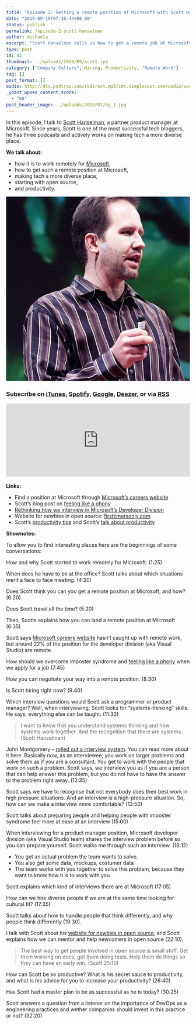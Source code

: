 ```yaml
---
title: "Episode 2: Getting a remote position at Microsoft with Scott Hanselman"
date: "2019-09-10T07:36:44+00:00"
status: publish
permalink: /episode-2-scott-hanselman
author: michaela
excerpt: "Scott Hanselman tells us how to get a remote job at Microsoft"
type: post
id: 43
thumbnail: ../uploads/2019/09/scott.jpg
category: ["Company Culture", Hiring, Productivity, "Remote Work"]
tag: []
post_format: []
audio: http://dts.podtrac.com/redirect.mp3/cdn.simplecast.com/audio/aaca90/aaca909a-e34f-49ae-a86f-f59e4fa807f0/b94c57a5-9afe-4853-be2f-b4d147fb62bf/scott_episode2_ready_tc.mp3
_yoast_wpseo_content_score:
  - "60"
post_header_image: ../uploads/2019/07/bg_1.jpg
---
```


In this episode, I talk to [Scott Hanselman](https://www.hanselman.com/), a partner product manager at Microsoft. Since years, Scott is one of the most successful tech bloggers, he has three podcasts and actively works on making tech a more diverse place.

**We talk about:**

- how it is to work remotely for [Microsoft](https://careers.microsoft.com/us/en),
- how to get such a remote position at Microsoft,
- making tech a more diverse place,
- starting with open source,
- and productivity.

![](../uploads/2019/08/scott_square.jpg)

### Subscribe on [iTunes](https://podcasts.apple.com/at/podcast/software-engineering-unlocked/id1477527378?l=en), [Spotify](https://open.spotify.com/show/2wz1OneBIDXpbBYeuyIsJL?si=2I0R0HuaTLK6RT0f7lDIFg), [Google](https://www.google.com/podcasts?feed=aHR0cHM6Ly9mZWVkcy5zaW1wbGVjYXN0LmNvbS9LMV9tdjBDSg%3D%3D), [Deezer](https://www.deezer.com/show/465682), or via [RSS](https://www.software-engineering-unlocked.com/subscribe/)

 <iframe frameborder="no" height="200px" scrolling="no" seamless="" src="https://player.simplecast.com/b94c57a5-9afe-4853-be2f-b4d147fb62bf?dark=false" width="100%"></iframe>

**Links:**

- Find a position at Microsoft through [Microsoft’s careers website](https://careers.microsoft.com/us/en)
- Scott’s blog post on [feeling like a phony](https://www.hanselman.com/blog/ImAPhonyAreYou.aspx)
- [Rethinking how we interview in Microsoft’s Developer Division](https://blog.usejournal.com/rethinking-how-we-interview-in-microsofts-developer-division-8f404cfd075a)
- Website for newbies in open source: [firsttimersonly.com](https://www.firsttimersonly.com/)
- Scott’s [productivity tips](https://www.hanselman.com/blog/ScottHanselmansCompleteListOfProductivityTips.aspx) and Scott’s [talk about productivity](https://www.youtube.com/watch?v=FS1mnISoG7U)

**Shownotes:**

To allow you to find interesting places here are the beginnings of some conversations:

How and why Scott started to work remotely for Microsoft. (1:25)

When does he have to be at the office? Scott talks about which situations merit a face to face meeting. (4:20)

Does Scott think you can you get a remote position at Microsoft, and how? (6:20)

Does Scott travel all the time? (5:20)

Then, Scotts explains how you can land a remote position at Microsoft (6:35)

Scott says [Microsoft careers website](https://careers.microsoft.com/us/en) hasn’t caught up with remote work, but around 22% of the position for the developer division (aka Visual Studio) are remote.

How should we overcome imposter syndrome and [feeling like a phony](https://www.hanselman.com/blog/ImAPhonyAreYou.aspx) when we apply for a job (7:45)

How you can negotiate your way into a remote position. (8:30)

Is Scott hiring right now? (9:40)

Which interview questions would Scott ask a programmer or product manager? Well, when interviewing, Scott looks for “systems-thinking” skills. He says, everything else can be taught. (11:30)

> I want to know that you understand systems thinking and how systems work together. And the recognition that there are systems. (Scott Hanselman)

John Montgomery – [rolled out a interview system](https://blog.usejournal.com/rethinking-how-we-interview-in-microsofts-developer-division-8f404cfd075a). You can read more about it here. Basically now, as an interviewee, you work on larger problems and solve them as if you are a consultant. You get to work with the people that work on such a problem. Scott says, we interview you as if you are a person that can help answer this problem, but you do not have to have the answer to the problem right away. (12:35)

Scott says we have to recognise that not everybody does their best work in high pressure situations. And an interview is a high-pressure situation. So, how can we make a interview more comfortable? (13:50)

Scott talks about preparing people and helping people with imposter syndrome feel more at ease at an interview (15:00)

When interviewing for a product manager position, Microsoft developer division (aka Visual Studio team) shares the interview problem before so you can prepare yourself. Scott walks me through such an interview. (16:12)

- You get an actual problem the team wants to solve.
- You also get some data, mockups, costumer data
- The team works with you together to solve this problem, because they want to know how it is to work with you.

Scott explains which kind of interviews there are at Microsoft (17:05)

How can we hire diverse people if we are at the same time looking for cultural fit? (17:35)

Scott talks about how to handle people that think differently, and why people think differently (19:30).

I talk with Scott about his [website for newbies in open source](https://www.firsttimersonly.com/), and Scott explains how we can mentor and help newcomers in open source (22:10).

> The best way to get people involved in open source is small stuff. Get them working on docs, get them doing tests. Help them do things so they can have an early win. (Scott 25:10)

How can Scott be so productive? What is his secret sauce to productivity, and what is his advice for you to increase your productivity? (26:40)

Has Scott had a master plan to be as successful as he is today? (30:25)

Scott answers a question from a listener on the importance of DevOps as a engineering practices and wether companies should invest in this practice or not? (32:20)

